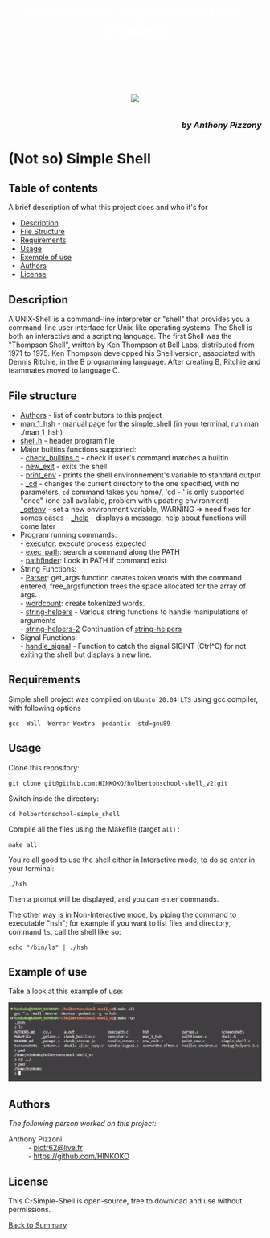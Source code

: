 <h1 align="center" style="color:#FFFFFF"><strong>Simple Shell - Implemented in C language </strong><h1>

<br>

<p align="center">
  <img src="https://bashlogo.com/img/symbol/jpg/full_colored_light.jpg" />
</p>

<h3 align="right"><em>by Anthony Pizzony</em><h3>

# (Not so) Simple Shell 

## Table of contents


A brief description of what this project does and who it's for

- [Description](#description) 
- [File Structure](#file-structure)
- [Requirements](#requirements)
- [Usage](#usage)
- [Exemple of use](#example-of-use)
- [Authors](#authors)
- [License](#license)

## Description 

A UNIX-Shell is a command-line interpreter or "shell" that provides you a command-line
user interface for Unix-like operating systems.
The Shell is both an interactive and a scripting language.
The first Shell was the "Thompson Shell", written by Ken Thompson at Bell Labs, distributed
from 1971 to 1975.
Ken Thompson developped his Shell version, associated with Dennis Ritchie, in the B programming
language.
After creating B, Ritchie and teammates moved to language C.

## File structure

- [Authors](https://github.com/HINKOKO/holbertonschool-shell_v2/blob/main/AUTHORS.md) - list of contributors to this project
- [man_1_hsh](https://github.com/HINKOKO/holbertonschool-shell_v2/blob/main/man_1_hsh) - manual page for the simple_shell (in your terminal, run man ./man_1_hsh)
- [shell.h](https://github.com/HINKOKO/holbertonschool-shell_v2/blob/main/shell.h) - header program file
- Major builtins functions supported:<br>
        - [check_builtins.c](https://github.com/HINKOKO/holbertonschool-shell_v2/blob/main/check_builtin.c) - check if user's command matches a builtin <br>
        - [new_exit](https://github.com/NehemieMbg/holbertonschool-simple_shell/blob/main/new_exit.c) - exits the shell <br>
        - [print_env](https://github.com/NehemieMbg/holbertonschool-simple_shell/blob/main/print_env.c) - prints the shell environnement's variable to standard output <br>
        - [_cd](https://github.com/HINKOKO/holbertonschool-shell_v2/blob/main/_cd.c) - changes the current directory to the one specified, with no parameters, `cd` command takes you home/, 'cd - ' is only supported "once" (one call available, problem with updating environment)
        - [_setenv](https://github.com/HINKOKO/holbertonschool-shell_v2/blob/main/_setenv.c) - set a new environment variable, WARNING => need fixes for somes cases
        - [_help](https://github.com/HINKOKO/holbertonschool-shell_v2/blob/main/_help.c) - displays a message, help about functions will come later
- Program running commands: <br>
        - [executor](https://github.com/HINKOKO/holbertonschool-shell_v2/blob/main/executor.c): execute process expected <br>
        - [exec_path](https://github.com/HINKOKO/holbertonschool-shell_v2/blob/main/execpath.c): search a command along the PATH <br>
        - [pathfinder](https://github.com/HINKOKO/holbertonschool-shell_v2/blob/main/pathfinder.c): Look in PATH if command exist <br>
- String Functions: <br>
        - [Parser](https://github.com/HINKOKO/holbertonschool-shell_v2/blob/main/parser.c): get_args function creates token words with the command entered, free_argsfunction frees the space allocated for the array of args. <br>
        - [wordcount](https://github.com/HINKOKO/holbertonschool-shell_v2/blob/main/wordcount.c): create tokenized words. <br>
        - [string-helpers](https://github.com/HINKOKO/holbertonschool-shell_v2/blob/main/string_helpers.c) - Various string functions to handle manipulations of arguments <br>
        - [string-helpers-2](https://github.com/HINKOKO/holbertonschool-shell_v2/blob/main/string_helpers-2.c) Continuation of [string-helpers](https://github.com/HINKOKO/holbertonschool-shell_v2/blob/main/string_helpers.c) <br>
- Signal Functions: <br>
        - [handle_signal](https://github.com/HINKOKO/holbertonschool-shell_v2/blob/main/handle_signal.c) - Function to catch the signal SIGINT (Ctrl^C) for not exiting the shell but displays a new line. <br> 

## Requirements

Simple shell project was compiled on `Ubuntu 20.04 LTS` using gcc compiler, with following options <br>

```
gcc -Wall -Werror Wextra -pedantic -std=gnu89
```
## Usage

Clone this repository: <br>
```
git clone git@github.com:HINKOKO/holbertonschool-shell_v2.git
```
Switch inside the directory: 
```
cd holbertonschool-simple_shell
```
Compile all the files using the Makefile (target `all`) :
```
make all
```
You're all good to use the shell either in Interactive mode, to do so enter in your terminal:
```
./hsh
```
Then a prompt will be displayed, and you can enter commands.

The other way is in Non-Interactive mode, by piping the command to executable "hsh";  for example if you want to list files and directory, command ```ls```, call the shell like so:
```
echo "/bin/ls" | ./hsh
```
## Example of use

Take a look at this example of use:

![DuragShell](/screenshots/DURAGSHELL.png)

## Authors

*The following person worked on this project:* <br>

Anthony Pizzoni <br>
&nbsp;&nbsp; &nbsp; &nbsp; &nbsp; &nbsp;- piotr62@live.fr <br>
&nbsp;&nbsp; &nbsp; &nbsp; &nbsp; &nbsp;- https://github.com/HINKOKO

## License

This C-Simple-Shell is open-source, free to download and use without permissions.



[Back to Summary](#table-of-contents)






